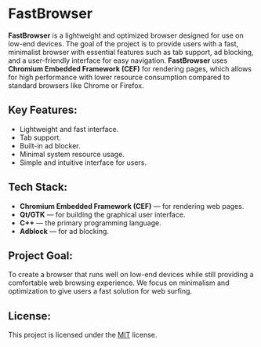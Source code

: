 # FastBrowser

**FastBrowser** is a lightweight and optimized browser designed for use on low-end devices. The goal of the project is to provide users with a fast, minimalist browser with essential features such as tab support, ad blocking, and a user-friendly interface for easy navigation. **FastBrowser** uses **Chromium Embedded Framework (CEF)** for rendering pages, which allows for high performance with lower resource consumption compared to standard browsers like Chrome or Firefox.

## Key Features:
- Lightweight and fast interface.
- Tab support.
- Built-in ad blocker.
- Minimal system resource usage.
- Simple and intuitive interface for users.

## Tech Stack:
- **Chromium Embedded Framework (CEF)** — for rendering web pages.
- **Qt/GTK** — for building the graphical user interface.
- **C++** — the primary programming language.
- **Adblock** — for ad blocking.

## Project Goal:
To create a browser that runs well on low-end devices while still providing a comfortable web browsing experience. We focus on minimalism and optimization to give users a fast solution for web surfing.

## License:
This project is licensed under the [MIT](LICENSE) license.
